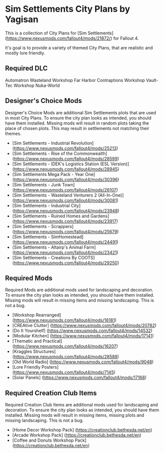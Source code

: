 # Sim Settlements City Plans by Yagisan

This is a collection of City Plans for [Sim Settlements] (https://www.nexusmods.com/fallout4/mods/21872/) for Fallout 4.

It's goal is to provide a variety of themed City Plans, that are realistic and mostly lore friendly.

## Required DLC
Automatron
Wasteland Workshop
Far Harbor
Contraptions Workshop
Vault-Tec Workshop
Nuka-World

## Designer's Choice Mods
Designer's Choice Mods are additional Sim Settlements plots that are used in most City Plans. To ensure the city plan looks as intended, you should have them installed.
Missing mods will result in random plots taking the place of chosen plots. This may result in settlements not matching their themes.

* [Sim Settlements - Industrial Revolution] (https://www.nexusmods.com/fallout4/mods/25213)
* [Sim Settlements - Rise of the Commonwealth] (https://www.nexusmods.com/fallout4/mods/28599)
* [Sim Settlements - IDEK's Logistics Station (ESL Version)] (https://www.nexusmods.com/fallout4/mods/28945)
* [Sim Settlements Mega Pack - Year One] (https://www.nexusmods.com/fallout4/mods/30396)
* [Sim Settlements - Junk Town] (https://www.nexusmods.com/fallout4/mods/26107)
* [Sim Settlements - Wasteland Venturers 2 (All-In-One)] (https://www.nexusmods.com/fallout4/mods/30081)
* [Sim Settlements - Industrial City] (https://www.nexusmods.com/fallout4/mods/23948)
* [Sim Settlements - Ruined Homes and Gardens] (https://www.nexusmods.com/fallout4/mods/23917)
* [Sim Settlements - Scrappers] (https://www.nexusmods.com/fallout4/mods/25679)
* [Sim Settlements - SimHomestead] (https://www.nexusmods.com/fallout4/mods/24491)
* [Sim Settlements - Altairp's Animal Farm] (https://www.nexusmods.com/fallout4/mods/23421)
* [Sim Settlements - Creations By COOTS] (https://www.nexusmods.com/fallout4/mods/29250)

## Required Mods
Required Mods are additional mods used for landscaping and decoration. To ensure the city plan looks as intended, you should have them installed.
Missing mods will result in missing items and missing landscaping. This is not a bug.

* [Workshop Rearranged] (https://www.nexusmods.com/fallout4/mods/16181)
* [CREAtive Clutter] (https://www.nexusmods.com/fallout4/mods/20782)
* [Do It Yourshelf] (https://www.nexusmods.com/fallout4/mods/14532)
* [Modular Kitchen] (https://www.nexusmods.com/fallout4/mods/17141)
* [Thematic and Practical] (https://www.nexusmods.com/fallout4/mods/16207)
* [Kraggles Structures] (https://www.nexusmods.com/fallout4/mods/28588)
* [Old World Radio] (https://www.nexusmods.com/fallout4/mods/9048)
* [Lore Friendly Posters] (https://www.nexusmods.com/fallout4/mods/7145)
* [Solar Panels] (https://www.nexusmods.com/fallout4/mods/17168)

## Required Creation Club Items
Required Creation Club Items are additional mods used for landscaping and decoration. To ensure the city plan looks as intended, you should have them installed.
Missing mods will result in missing items, missing plots and missing landscaping. This is not a bug.

* [Home Decor Workshop Pack] (https://creationclub.bethesda.net/en)
* [Arcade Workshop Pack] (https://creationclub.bethesda.net/en)
* [Coffee and Donuts Workshop Pack] (https://creationclub.bethesda.net/en)

